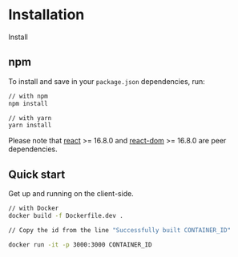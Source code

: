 # Installation

<p class="description">Install</p>

## npm

To install and save in your `package.json` dependencies, run:

```sh
// with npm
npm install

// with yarn
yarn install
```

Please note that [react](https://www.npmjs.com/package/react) >= 16.8.0 and [react-dom](https://www.npmjs.com/package/react-dom) >= 16.8.0 are peer dependencies.

## Quick start

Get up and running on the client-side.

```sh
// with Docker
docker build -f Dockerfile.dev .

// Copy the id from the line "Successfully built CONTAINER_ID"

docker run -it -p 3000:3000 CONTAINER_ID
```
